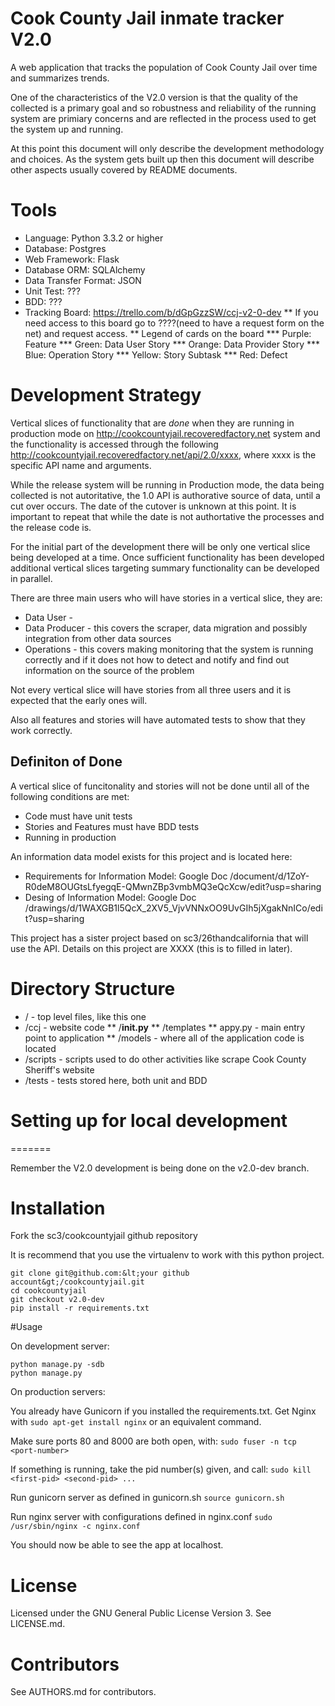 # Cook County Jail inmate tracker V2.0

A web application that tracks the population of Cook County Jail over time
and summarizes trends.

One of the characteristics of the V2.0 version is that the quality of the
collected is a primary goal and so robustness and reliability of the running
system are primiary concerns and are reflected in the process used to get the
system up and running.

At this point this document will only describe the development methodology and choices.
As the system gets built up then this document will describe other aspects usually covered by
README documents.

# Tools

* Language: Python 3.3.2 or higher
* Database: Postgres
* Web Framework: Flask
* Database ORM: SQLAlchemy
* Data Transfer Format: JSON
* Unit Test: ???
* BDD: ???
* Tracking Board: https://trello.com/b/dGpGzzSW/ccj-v2-0-dev
** If you need access to this board go to ????(need to have a request form on the net) and
request access.
** Legend of cards on the board
*** Purple: Feature
*** Green: Data User Story
*** Orange: Data Provider Story
*** Blue: Operation Story
*** Yellow: Story Subtask
*** Red: Defect

# Development Strategy

Vertical slices of functionality that are *done* when they are running in production mode
on http://cookcountyjail.recoveredfactory.net system and the functionality is accessed
through the following http://cookcountyjail.recoveredfactory.net/api/2.0/xxxx,
where xxxx is the specific API name and arguments.

While the release system will be running in Production mode, the data being collected
is not autoritative, the 1.0 API is authorative source of data, until a cut over occurs.
The date of the cutover is unknown at this point. It is important to repeat that while
the date is not authortative the processes and the release code is.

For the initial part of the development there will be only one vertical slice being developed
at a time. Once sufficient functionality has been developed additional vertical slices
targeting summary functionality can be developed in parallel.

There are three main users who will have stories in a vertical slice, they are:
* Data User -
* Data Producer - this covers the scraper, data migration and possibly integration from
other data sources
* Operations - this covers making monitoring that the system is running correctly and if
it does not how to detect and notify and find out information on the source of the problem

Not every vertical slice will have stories from all three users and it is expected that the
early ones will.

Also all features and stories will have automated tests to show that they work correctly.

## Definiton of Done
A vertical slice of funcitonality and stories will not be done until all of the following
conditions are met:
* Code must have unit tests
* Stories and Features must have BDD tests
* Running in production

An information data model exists for this project and is located here:
* Requirements for Information Model: Google Doc /document/d/1ZoY-R0deM8OUGtsLfyegqE-QMwnZBp3vmbMQ3eQcXcw/edit?usp=sharing
* Desing of Information Model: Google Doc /drawings/d/1WAXGB1l5QcX_2XV5_VjvVNNxOO9UvGIh5jXgakNnICo/edit?usp=sharing

This project has a sister project based on sc3/26thandcalifornia that will use the
API. Details on this project are XXXX (this is to filled in later).

# Directory Structure

* / - top level files, like this one
* /ccj - website code
** /__init.py__
** /templates
** appy.py - main entry point to application
** /models - where all of the application code is located
* /scripts - scripts used to do other activities like scrape Cook County Sheriff's website
* /tests - tests stored here, both unit and BDD


# Setting up for local development
=======

Remember the V2.0 development is being done on the v2.0-dev branch.

# Installation
Fork the sc3/cookcountyjail github repository

It is recommend that you use the virtualenv to work with this python project.

```
git clone git@github.com:&lt;your github account&gt;/cookcountyjail.git
cd cookcountyjail
git checkout v2.0-dev
pip install -r requirements.txt
```

#Usage

On development server:

```
python manage.py -sdb
python manage.py
```

On production servers: 

You already have Gunicorn if you installed the requirements.txt. Get Nginx
with ``` sudo apt-get install nginx ``` or an equivalent command. 

Make sure ports 80 and 8000 are both open, with: 
``` sudo fuser -n tcp <port-number> ```

If something is running, take the pid number(s) given, and call:
``` sudo kill <first-pid> <second-pid> ... ```

Run gunicorn server as defined in gunicorn.sh
``` source gunicorn.sh ```

Run nginx server with configurations defined in nginx.conf
``` sudo /usr/sbin/nginx -c nginx.conf ```

You should now be able to see the app at localhost.

# License

Licensed under the GNU General Public License Version 3.
See LICENSE.md.

# Contributors

See AUTHORS.md for contributors.
